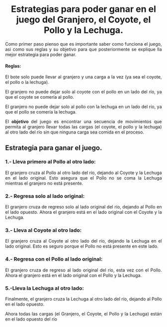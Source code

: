 # <h1 align="center">Estrategias para poder ganar en el juego del Granjero, el Coyote, el Pollo y la Lechuga.</h1> #

<div style="text-align: justify"> <p> Como primer paso pienso que es importante saber como funciona el juego, asi como sus reglas y su objetivo para que posteriormente se explique lla mejor estrategia para poder ganar. </div>

<h4> Reglas: </h4>

<div style="text-align: justify"> <p>El bote solo puede llevar al granjero y una carga a la vez (ya sea el coyote, el pollo o la lechuga).

El granjero no puede dejar solo al coyote con el pollo en un lado del río, ya que el coyote se comería al pollo.

El granjero no puede dejar solo al pollo con la lechuga en un lado del río, ya que el pollo se comería la lechuga.

El <strong> objetivo </strong> del juego es encontrar una secuencia de movimientos que permita al granjero llevar todas las cargas (el coyote, el pollo y la lechuga) al otro lado del río sin que ninguna carga sea comida en el proceso. <p> </div>

<h2> Estrategia para ganar el juego. </h2>

<h3> 1.- Lleva primero al Pollo al otro lado: </h3>

<div style="text-align: justify"> 
El granjero cruza al Pollo al otro lado del río, dejando al Coyote y la Lechuga en el lado original. Esto asegura que el Pollo no se coma la Lechuga mientras el granjero no está presente.
</div>
<h3> 2.- Regresa solo al lado original: </h3> 
<div style="text-align: justify"> 
El granjero cruza de regreso solo al lado original del río, dejando al Pollo en el lado opuesto. Ahora el granjero está en el lado original con el Coyote y la Lechuga.
</div>
<h3>3.- Lleva al Coyote al otro lado: </h3>
<div style="text-align: justify"> 
El granjero cruza al Coyote al otro lado del río, dejando la Lechuga en el lado original. Esto es seguro porque el Pollo no está presente en este lado.
</div>
<h3>4.- Regresa con el Pollo al lado original: </h3>
<div style="text-align: justify"> 
El granjero cruza de regreso al lado original del río, esta vez con el Pollo. Ahora el granjero está en el lado original con el Pollo y la Lechuga.
</div>
<h3>5.-Lleva la Lechuga al otro lado: </h3>
<div style="text-align: justify"> 
Finalmente, el granjero cruza la Lechuga al otro lado del río, dejando al Pollo en el lado opuesto. 

Ahora todas las cargas (el Granjero, el Coyote, el Pollo y la Lechuga) están en el lado opuesto del río </div>
